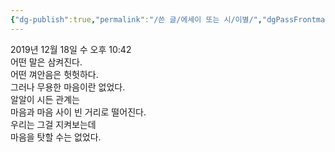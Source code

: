 ```yaml
---
{"dg-publish":true,"permalink":"/쓴 글/에세이 또는 시/이별/","dgPassFrontmatter":true}
---
```



2019년 12월 18일 수 오후 10:42
<br/>
어떤 말은 삼켜진다.<br/>
어떤 껴안음은 헛헛하다.<br/>
그러나 무용한 마음이란 없었다.<br/>
알알이 시든 관계는<br/>
마음과 마음 사이 빈 거리로 떨어진다.<br/>
우리는 그걸 지켜보는데<br/>
마음을 탓할 수는 없었다.<br/>